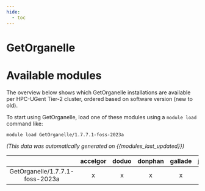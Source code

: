 ```yaml
---
hide:
  - toc
---
```


GetOrganelle
============

# Available modules


The overview below shows which GetOrganelle installations are available per HPC-UGent Tier-2 cluster, ordered based on software version (new to old).

To start using GetOrganelle, load one of these modules using a `module load` command like:

```shell
module load GetOrganelle/1.7.7.1-foss-2023a
```

*(This data was automatically generated on {{modules_last_updated}})*

| |accelgor|doduo|donphan|gallade|joltik|litleo|shinx|
| :---: | :---: | :---: | :---: | :---: | :---: | :---: | :---: |
|GetOrganelle/1.7.7.1-foss-2023a|x|x|x|x|x|x|x|
